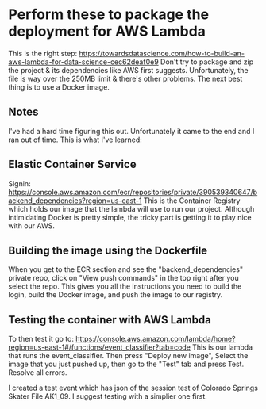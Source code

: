 # Perform these to package the deployment for AWS Lambda


This is the right step: https://towardsdatascience.com/how-to-build-an-aws-lambda-for-data-science-cec62deaf0e9
Don't try to package and zip the project & its dependencies like AWS first suggests. Unfortunately, the file is way over the 250MB limit & there's other problems. The next best thing is to use a Docker image.

## Notes
I've had a hard time figuring this out. Unfortunately it came to the end and I ran out of time. This is what I've learned:

## Elastic Container Service
Signin: https://console.aws.amazon.com/ecr/repositories/private/390539340647/backend_dependencies?region=us-east-1
This is the Container Registry which holds our image that the lambda will use to run our project.
Although intimidating Docker is pretty simple, the tricky part is getting it to play nice with our AWS.

## Building the image using the Dockerfile
When you get to the ECR section and see the "backend_dependencies" private repo, click on "View push commands" in the top right after you select the repo. This gives you all the instructions you need to build the login, build the Docker image, and push the image to our registry. 

## Testing the container with AWS Lambda
To then test it go to: https://console.aws.amazon.com/lambda/home?region=us-east-1#/functions/event_classifier?tab=code
This is our lambda that runs the event_classifier. Then press "Deploy new image", Select the image that you just pushed up, then go to the "Test" tab and press Test. Resolve all errors. 

I created a test event which has json of the session test of Colorado Springs Skater File AK1_09. I suggest testing with a simplier one first.

